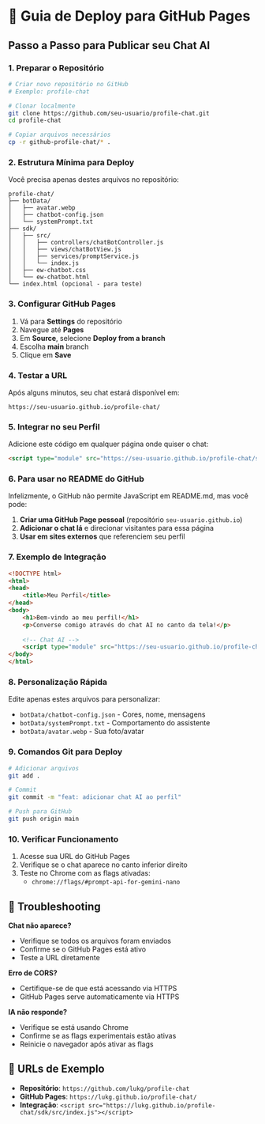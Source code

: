 # 🚀 Guia de Deploy para GitHub Pages

## Passo a Passo para Publicar seu Chat AI

### 1. Preparar o Repositório

```bash
# Criar novo repositório no GitHub
# Exemplo: profile-chat

# Clonar localmente
git clone https://github.com/seu-usuario/profile-chat.git
cd profile-chat

# Copiar arquivos necessários
cp -r github-profile-chat/* .
```

### 2. Estrutura Mínima para Deploy

Você precisa apenas destes arquivos no repositório:

```
profile-chat/
├── botData/
│   ├── avatar.webp
│   ├── chatbot-config.json
│   └── systemPrompt.txt
├── sdk/
│   ├── src/
│   │   ├── controllers/chatBotController.js
│   │   ├── views/chatBotView.js
│   │   ├── services/promptService.js
│   │   └── index.js
│   ├── ew-chatbot.css
│   └── ew-chatbot.html
└── index.html (opcional - para teste)
```

### 3. Configurar GitHub Pages

1. Vá para **Settings** do repositório
2. Navegue até **Pages**
3. Em **Source**, selecione **Deploy from a branch**
4. Escolha **main** branch
5. Clique em **Save**

### 4. Testar a URL

Após alguns minutos, seu chat estará disponível em:
```
https://seu-usuario.github.io/profile-chat/
```

### 5. Integrar no seu Perfil

Adicione este código em qualquer página onde quiser o chat:

```html
<script type="module" src="https://seu-usuario.github.io/profile-chat/sdk/src/index.js"></script>
```

### 6. Para usar no README do GitHub

Infelizmente, o GitHub não permite JavaScript em README.md, mas você pode:

1. **Criar uma GitHub Page pessoal** (repositório `seu-usuario.github.io`)
2. **Adicionar o chat lá** e direcionar visitantes para essa página
3. **Usar em sites externos** que referenciem seu perfil

### 7. Exemplo de Integração

```html
<!DOCTYPE html>
<html>
<head>
    <title>Meu Perfil</title>
</head>
<body>
    <h1>Bem-vindo ao meu perfil!</h1>
    <p>Converse comigo através do chat AI no canto da tela!</p>
    
    <!-- Chat AI -->
    <script type="module" src="https://seu-usuario.github.io/profile-chat/sdk/src/index.js"></script>
</body>
</html>
```

### 8. Personalização Rápida

Edite apenas estes arquivos para personalizar:

- `botData/chatbot-config.json` - Cores, nome, mensagens
- `botData/systemPrompt.txt` - Comportamento do assistente
- `botData/avatar.webp` - Sua foto/avatar

### 9. Comandos Git para Deploy

```bash
# Adicionar arquivos
git add .

# Commit
git commit -m "feat: adicionar chat AI ao perfil"

# Push para GitHub
git push origin main
```

### 10. Verificar Funcionamento

1. Acesse sua URL do GitHub Pages
2. Verifique se o chat aparece no canto inferior direito
3. Teste no Chrome com as flags ativadas:
   - `chrome://flags/#prompt-api-for-gemini-nano`

## 🔧 Troubleshooting

**Chat não aparece?**
- Verifique se todos os arquivos foram enviados
- Confirme se o GitHub Pages está ativo
- Teste a URL diretamente

**Erro de CORS?**
- Certifique-se de que está acessando via HTTPS
- GitHub Pages serve automaticamente via HTTPS

**IA não responde?**
- Verifique se está usando Chrome
- Confirme se as flags experimentais estão ativas
- Reinicie o navegador após ativar as flags

## 📝 URLs de Exemplo

- **Repositório**: `https://github.com/lukg/profile-chat`
- **GitHub Pages**: `https://lukg.github.io/profile-chat/`
- **Integração**: `<script src="https://lukg.github.io/profile-chat/sdk/src/index.js"></script>`